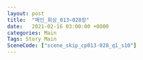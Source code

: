 ```yaml
---
layout: post
title:  "메인_회상_013~028장"
date:   2021-02-16 03:00:00 +0000
categories: Main
Tags: Story Main
SceneCode: ["scene_skip_cp013-028_q1_s10"]
---
```

